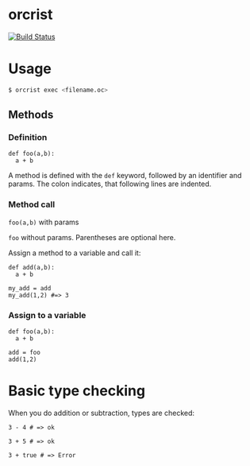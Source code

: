 orcrist
======

[![Build
Status](https://travis-ci.org/schultyy/orcrist.svg?branch=master)](https://travis-ci.org/schultyy/orcrist)

# Usage

```bash
$ orcrist exec <filename.oc>
```

## Methods

### Definition

```
def foo(a,b):
  a + b
```
A method is defined with the `def` keyword, followed by an identifier and params. The colon indicates, that following lines are indented.


### Method call

`foo(a,b)` with params

`foo` without params. Parentheses are optional here.

Assign a method to a variable and call it:

```
def add(a,b):
  a + b

my_add = add
my_add(1,2) #=> 3
```

### Assign to a variable

```
def foo(a,b):
  a + b

add = foo
add(1,2)
```

# Basic type checking

When you do addition or subtraction, types are checked:

`3 - 4 # => ok`

`3 + 5 # => ok`

`3 + true # => Error`
